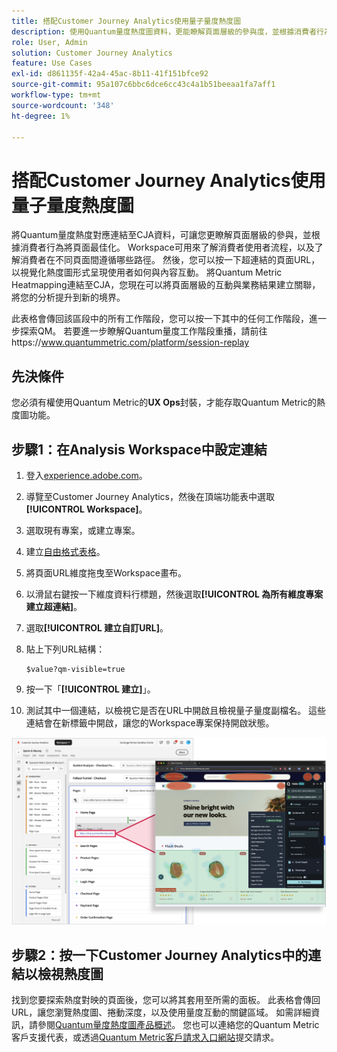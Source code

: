 ```yaml
---
title: 搭配Customer Journey Analytics使用量子量度熱度圖
description: 使用Quantum量度熱度圖資料，更能瞭解頁面層級的參與度，並根據消費者行為最佳化頁面。
role: User, Admin
solution: Customer Journey Analytics
feature: Use Cases
exl-id: d861135f-42a4-45ac-8b11-41f151bfce92
source-git-commit: 95a107c6bbc6dce6cc43c4a1b51beeaa1fa7aff1
workflow-type: tm+mt
source-wordcount: '348'
ht-degree: 1%

---
```


# 搭配Customer Journey Analytics使用量子量度熱度圖

將Quantum量度熱度對應連結至CJA資料，可讓您更瞭解頁面層級的參與，並根據消費者行為將頁面最佳化。 Workspace可用來了解消費者使用者流程，以及了解消費者在不同頁面間遵循哪些路徑。 然後，您可以按一下超連結的頁面URL，以視覺化熱度圖形式呈現使用者如何與內容互動。 將Quantum Metric Heatmapping連結至CJA，您現在可以將頁面層級的互動與業務結果建立關聯，將您的分析提升到新的境界。

此表格會傳回該區段中的所有工作階段，您可以按一下其中的任何工作階段，進一步探索QM。  若要進一步瞭解Quantum量度工作階段重播，請前往https://www.quantummetric.com/platform/session-replay

## 先決條件

您必須有權使用Quantum Metric的&#x200B;**UX Ops**&#x200B;封裝，才能存取Quantum Metric的熱度圖功能。

## 步驟1：在Analysis Workspace中設定連結

1. 登入[experience.adobe.com](https://experience.adobe.com)。
1. 導覽至Customer Journey Analytics，然後在頂端功能表中選取&#x200B;**[!UICONTROL Workspace]**。
1. 選取現有專案，或建立專案。
1. 建立[自由格式表格](/help/analysis-workspace/visualizations/freeform-table/freeform-table.md)。
1. 將頁面URL維度拖曳至Workspace畫布。
1. 以滑鼠右鍵按一下維度資料行標題，然後選取&#x200B;**[!UICONTROL 為所有維度專案建立超連結]**。
1. 選取&#x200B;**[!UICONTROL 建立自訂URL]**。
1. 貼上下列URL結構：

   ```
   $value?qm-visible=true
   ```

1. 按一下「**[!UICONTROL 建立]**」。
1. 測試其中一個連結，以檢視它是否在URL中開啟且檢視量子量度副檔名。 這些連結會在新標籤中開啟，讓您的Workspace專案保持開啟狀態。

![熱度圖](assets/heatmap.png)

## 步驟2：按一下Customer Journey Analytics中的連結以檢視熱度圖

找到您要探索熱度對映的頁面後，您可以將其套用至所需的面板。 此表格會傳回URL，讓您瀏覽熱度圖、捲動深度，以及使用量度互動的關鍵區域。 如需詳細資訊，請參閱[Quantum量度熱度圖產品概述](https://www.quantummetric.com/platform/interaction-heatmaps)。 您也可以連絡您的Quantum Metric客戶支援代表，或透過[Quantum Metric客戶請求入口網站](https://community.quantummetric.com/s/public-support-page)提交請求。
